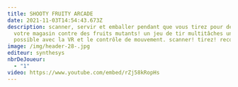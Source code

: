 ```yaml
---
title: SHOOTY FRUITY ARCADE
date: 2021-11-03T14:54:43.673Z
description: scanner, servir et emballer pendant que vous tirez pour défendre
  votre magasin contre des fruits mutants! un jeu de tir multitâches uniquement
  possible avec la VR et le contrôle de mouvement. scanner! tirez! recommencer!
image: /img/header-28-.jpg
editeur: synthesys
nbrDeJoueur:
  - "1"
video: https://www.youtube.com/embed/rZj58kRopHs
---
```

